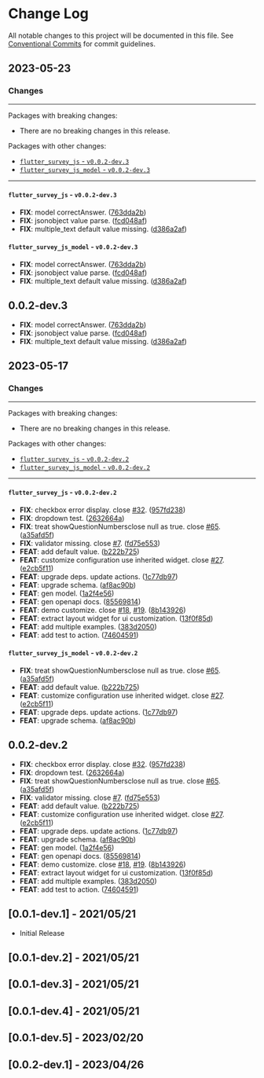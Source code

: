 # Change Log

All notable changes to this project will be documented in this file.
See [Conventional Commits](https://conventionalcommits.org) for commit guidelines.

## 2023-05-23

### Changes

---

Packages with breaking changes:

 - There are no breaking changes in this release.

Packages with other changes:

 - [`flutter_survey_js` - `v0.0.2-dev.3`](#flutter_survey_js---v002-dev3)
 - [`flutter_survey_js_model` - `v0.0.2-dev.3`](#flutter_survey_js_model---v002-dev3)

---

#### `flutter_survey_js` - `v0.0.2-dev.3`

 - **FIX**: model correctAnswer. ([763dda2b](https://github.com/Goxiaoy/flutter_survey_js/commit/763dda2b8f91f13e87f7f624f94c98b50d826929))
 - **FIX**: jsonobject value parse. ([fcd048af](https://github.com/Goxiaoy/flutter_survey_js/commit/fcd048af1025bcb66f5dc59f85743bf1b640d759))
 - **FIX**: multiple_text default value missing. ([d386a2af](https://github.com/Goxiaoy/flutter_survey_js/commit/d386a2af1c8e8736a9ef05e89df3aaab399b18fe))

#### `flutter_survey_js_model` - `v0.0.2-dev.3`

 - **FIX**: model correctAnswer. ([763dda2b](https://github.com/Goxiaoy/flutter_survey_js/commit/763dda2b8f91f13e87f7f624f94c98b50d826929))
 - **FIX**: jsonobject value parse. ([fcd048af](https://github.com/Goxiaoy/flutter_survey_js/commit/fcd048af1025bcb66f5dc59f85743bf1b640d759))
 - **FIX**: multiple_text default value missing. ([d386a2af](https://github.com/Goxiaoy/flutter_survey_js/commit/d386a2af1c8e8736a9ef05e89df3aaab399b18fe))

## 0.0.2-dev.3

 - **FIX**: model correctAnswer. ([763dda2b](https://github.com/Goxiaoy/flutter_survey_js/commit/763dda2b8f91f13e87f7f624f94c98b50d826929))
 - **FIX**: jsonobject value parse. ([fcd048af](https://github.com/Goxiaoy/flutter_survey_js/commit/fcd048af1025bcb66f5dc59f85743bf1b640d759))
 - **FIX**: multiple_text default value missing. ([d386a2af](https://github.com/Goxiaoy/flutter_survey_js/commit/d386a2af1c8e8736a9ef05e89df3aaab399b18fe))


## 2023-05-17

### Changes

---

Packages with breaking changes:

 - There are no breaking changes in this release.

Packages with other changes:

 - [`flutter_survey_js` - `v0.0.2-dev.2`](#flutter_survey_js---v002-dev2)
 - [`flutter_survey_js_model` - `v0.0.2-dev.2`](#flutter_survey_js_model---v002-dev2)

---

#### `flutter_survey_js` - `v0.0.2-dev.2`

 - **FIX**: checkbox error display. close [#32](https://github.com/Goxiaoy/flutter_survey_js/issues/32). ([957fd238](https://github.com/Goxiaoy/flutter_survey_js/commit/957fd238407533cea3d18f273fa2054db7d3212e))
 - **FIX**: dropdown test. ([2632664a](https://github.com/Goxiaoy/flutter_survey_js/commit/2632664afe745656b2467194db514a0b3440967d))
 - **FIX**: treat showQuestionNumbersclose null as true.  close [#65](https://github.com/Goxiaoy/flutter_survey_js/issues/65). ([a35afd5f](https://github.com/Goxiaoy/flutter_survey_js/commit/a35afd5f25f245eb97fd9beb78ba09a86b3779be))
 - **FIX**: validator missing. close [#7](https://github.com/Goxiaoy/flutter_survey_js/issues/7). ([fd75e553](https://github.com/Goxiaoy/flutter_survey_js/commit/fd75e5533d80254cf108f1d4302e7a9f261b6d74))
 - **FEAT**: add default value. ([b222b725](https://github.com/Goxiaoy/flutter_survey_js/commit/b222b7259fdc94ed817d8ad205f1d1afa53de437))
 - **FEAT**: customize configuration use inherited widget. close [#27](https://github.com/Goxiaoy/flutter_survey_js/issues/27). ([e2cb5f11](https://github.com/Goxiaoy/flutter_survey_js/commit/e2cb5f11f6fbe63fbf3eba8e454e7f3941fb4493))
 - **FEAT**: upgrade deps. update actions. ([1c77db97](https://github.com/Goxiaoy/flutter_survey_js/commit/1c77db97f33a30cb16378803ce2b11e9283063ec))
 - **FEAT**: upgrade schema. ([af8ac90b](https://github.com/Goxiaoy/flutter_survey_js/commit/af8ac90bafb4f24bca7c4ad17b8f2013531e8824))
 - **FEAT**: gen model. ([1a2f4e56](https://github.com/Goxiaoy/flutter_survey_js/commit/1a2f4e560a8b32deb4103d38a119fe010a327818))
 - **FEAT**: gen openapi docs. ([85569814](https://github.com/Goxiaoy/flutter_survey_js/commit/85569814d1bcba4ee615a322113a8befde6f425e))
 - **FEAT**: demo customize. close [#18](https://github.com/Goxiaoy/flutter_survey_js/issues/18), [#19](https://github.com/Goxiaoy/flutter_survey_js/issues/19). ([8b143926](https://github.com/Goxiaoy/flutter_survey_js/commit/8b143926ab91d8d1388945501f296b7441220168))
 - **FEAT**: extract layout widget for ui customization. ([13f0f85d](https://github.com/Goxiaoy/flutter_survey_js/commit/13f0f85d3d1b062fd2f765cb5435072f835f6bb1))
 - **FEAT**: add multiple examples. ([383d2050](https://github.com/Goxiaoy/flutter_survey_js/commit/383d20506a827f0b0a15329b57f2385117d80578))
 - **FEAT**: add test to action. ([74604591](https://github.com/Goxiaoy/flutter_survey_js/commit/74604591f261562d4fa6a44434fc935b7ed867af))

#### `flutter_survey_js_model` - `v0.0.2-dev.2`

 - **FIX**: treat showQuestionNumbersclose null as true.  close [#65](https://github.com/Goxiaoy/flutter_survey_js/issues/65). ([a35afd5f](https://github.com/Goxiaoy/flutter_survey_js/commit/a35afd5f25f245eb97fd9beb78ba09a86b3779be))
 - **FEAT**: add default value. ([b222b725](https://github.com/Goxiaoy/flutter_survey_js/commit/b222b7259fdc94ed817d8ad205f1d1afa53de437))
 - **FEAT**: customize configuration use inherited widget. close [#27](https://github.com/Goxiaoy/flutter_survey_js/issues/27). ([e2cb5f11](https://github.com/Goxiaoy/flutter_survey_js/commit/e2cb5f11f6fbe63fbf3eba8e454e7f3941fb4493))
 - **FEAT**: upgrade deps. update actions. ([1c77db97](https://github.com/Goxiaoy/flutter_survey_js/commit/1c77db97f33a30cb16378803ce2b11e9283063ec))
 - **FEAT**: upgrade schema. ([af8ac90b](https://github.com/Goxiaoy/flutter_survey_js/commit/af8ac90bafb4f24bca7c4ad17b8f2013531e8824))

## 0.0.2-dev.2

 - **FIX**: checkbox error display. close [#32](https://github.com/Goxiaoy/flutter_survey_js/issues/32). ([957fd238](https://github.com/Goxiaoy/flutter_survey_js/commit/957fd238407533cea3d18f273fa2054db7d3212e))
 - **FIX**: dropdown test. ([2632664a](https://github.com/Goxiaoy/flutter_survey_js/commit/2632664afe745656b2467194db514a0b3440967d))
 - **FIX**: treat showQuestionNumbersclose null as true.  close [#65](https://github.com/Goxiaoy/flutter_survey_js/issues/65). ([a35afd5f](https://github.com/Goxiaoy/flutter_survey_js/commit/a35afd5f25f245eb97fd9beb78ba09a86b3779be))
 - **FIX**: validator missing. close [#7](https://github.com/Goxiaoy/flutter_survey_js/issues/7). ([fd75e553](https://github.com/Goxiaoy/flutter_survey_js/commit/fd75e5533d80254cf108f1d4302e7a9f261b6d74))
 - **FEAT**: add default value. ([b222b725](https://github.com/Goxiaoy/flutter_survey_js/commit/b222b7259fdc94ed817d8ad205f1d1afa53de437))
 - **FEAT**: customize configuration use inherited widget. close [#27](https://github.com/Goxiaoy/flutter_survey_js/issues/27). ([e2cb5f11](https://github.com/Goxiaoy/flutter_survey_js/commit/e2cb5f11f6fbe63fbf3eba8e454e7f3941fb4493))
 - **FEAT**: upgrade deps. update actions. ([1c77db97](https://github.com/Goxiaoy/flutter_survey_js/commit/1c77db97f33a30cb16378803ce2b11e9283063ec))
 - **FEAT**: upgrade schema. ([af8ac90b](https://github.com/Goxiaoy/flutter_survey_js/commit/af8ac90bafb4f24bca7c4ad17b8f2013531e8824))
 - **FEAT**: gen model. ([1a2f4e56](https://github.com/Goxiaoy/flutter_survey_js/commit/1a2f4e560a8b32deb4103d38a119fe010a327818))
 - **FEAT**: gen openapi docs. ([85569814](https://github.com/Goxiaoy/flutter_survey_js/commit/85569814d1bcba4ee615a322113a8befde6f425e))
 - **FEAT**: demo customize. close [#18](https://github.com/Goxiaoy/flutter_survey_js/issues/18), [#19](https://github.com/Goxiaoy/flutter_survey_js/issues/19). ([8b143926](https://github.com/Goxiaoy/flutter_survey_js/commit/8b143926ab91d8d1388945501f296b7441220168))
 - **FEAT**: extract layout widget for ui customization. ([13f0f85d](https://github.com/Goxiaoy/flutter_survey_js/commit/13f0f85d3d1b062fd2f765cb5435072f835f6bb1))
 - **FEAT**: add multiple examples. ([383d2050](https://github.com/Goxiaoy/flutter_survey_js/commit/383d20506a827f0b0a15329b57f2385117d80578))
 - **FEAT**: add test to action. ([74604591](https://github.com/Goxiaoy/flutter_survey_js/commit/74604591f261562d4fa6a44434fc935b7ed867af))

## [0.0.1-dev.1] - 2021/05/21

* Initial Release

## [0.0.1-dev.2] - 2021/05/21

## [0.0.1-dev.3] - 2021/05/21

## [0.0.1-dev.4] - 2021/05/21

## [0.0.1-dev.5] - 2023/02/20

## [0.0.2-dev.1] - 2023/04/26